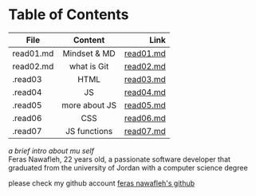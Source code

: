 # Table of Contents

| File          |   Content     | Link  |
| ------------- |:-------------:| -----:|
| read01.md      | Mindset & MD | [read01.md](https://feras98nawafleh.github.io/reading-notes/read01) |
| read02.md      | what is Git      |   [read02.md](https://feras98nawafleh.github.io/reading-notes/read02) |
| .read03 | HTML | [read03.md](https://feras98nawafleh.github.io/reading-notes/read03) |
| .read04 | JS | [read04.md](https://feras98nawafleh.github.io/reading-notes/read04) |
| .read05 | more about JS | [read05.md](https://feras98nawafleh.github.io/reading-notes/read05) |
| .read06 | CSS | [read06.md](https://feras98nawafleh.github.io/reading-notes/read06) |
| .read07 | JS functions | [read07.md](https://feras98nawafleh.github.io/reading-notes/read07) |

*a brief intro about mu self*  
Feras Nawafleh, 22 years old, a passionate software developer that graduated from the university of Jordan with a computer science degree

please check my github account [feras nawafleh's github](https://github.com/feras98nawafleh/reading-notes)

